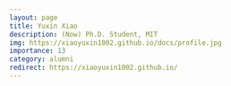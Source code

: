 ```yaml
---
layout: page
title: Yuxin Xiao
description: (Now) Ph.D. Student, MIT
img: https://xiaoyuxin1002.github.io/docs/profile.jpg
importance: 13
category: alumni
redirect: https://xiaoyuxin1002.github.io/
---
```

